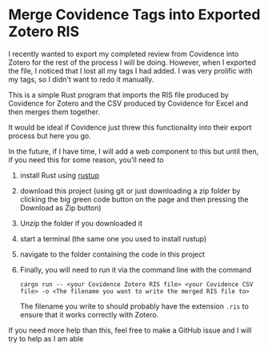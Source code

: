 # Merge Covidence Tags into Exported Zotero RIS

I recently wanted to export my completed
review from Covidence into Zotero for the rest 
of the process I will be doing. However, when I
exported the file, I noticed that I lost all
my tags I had added. I was very prolific with my
tags, so I didn't want to redo it manually. 

This is a simple Rust program that imports the
RIS file produced by Covidence for Zotero and
the CSV produced by Covidence for Excel and 
then merges them together. 

It would be ideal if Covidence just threw this
functionality into their export process but
here you go. 

In the future, if I have time, I will add a web
component to this but until then, if you need
this for some reason, you'll need to 
1. install Rust using [rustup](https://rustup.rs/)
2. download this project (using git or just 
downloading a zip folder by clicking the big 
green code button on the page and then 
pressing the Download as Zip button)
3. Unzip the folder if you downloaded it
4. start a terminal (the same one you used to 
   install rustup)
5. navigate to the folder containing the code
   in this project
6. Finally, you will need to run it via the command
line with the command 
    ```
    cargo run -- <your Covidence Zotero RIS file> <your Covidence CSV file> -o <The filename you want to write the merged RIS file to>
    ```

    The filename you write to should probably
    have the extension `.ris` to ensure that it
    works correctly with Zotero.

If you need more help than this, feel free to
make a GitHub issue and I will try to help as
I am able